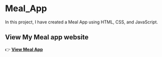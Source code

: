 # Meal_App

In this project, I have created a Meal App using HTML, CSS, and JavaScript.

## View My Meal app website

👉 [**View Meal App**](https://k1chandrasekhar.github.io/Meal_App/)
